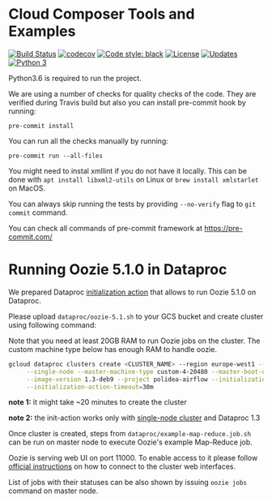 <!--
  Copyright 2019 Google LLC

  Licensed under the Apache License, Version 2.0 (the "License");
  you may not use this file except in compliance with the License.
  You may obtain a copy of the License at

  http://www.apache.org/licenses/LICENSE-2.0

  Unless required by applicable law or agreed to in writing, software
  distributed under the License is distributed on an "AS IS" BASIS,
  WITHOUT WARRANTIES OR CONDITIONS OF ANY KIND, either express or implied.
  See the License for the specific language governing permissions and
  limitations under the License.
 -->

# Cloud Composer Tools and Examples

[![Build Status](https://travis-ci.org/GoogleCloudPlatform/cloud-composer.svg?branch=master)](https://travis-ci.org/GoogleCloudPlatform/cloud-composer)
[![codecov](https://codecov.io/gh/GoogleCloudPlatform/cloud-composer/branch/master/graph/badge.svg)](https://codecov.io/gh/GoogleCloudPlatform/cloud-composer)
[![Code style: black](https://img.shields.io/badge/code%20style-black-000000.svg)](https://github.com/ambv/black)
[![License](https://img.shields.io/badge/License-Apache%202.0-blue.svg)](https://opensource.org/licenses/Apache-2.0)
[![Updates](https://pyup.io/repos/github/GoogleCloudPlatform/cloud-composer/shield.svg)](https://pyup.io/repos/github/GoogleCloudPlatform/cloud-composer/)
[![Python 3](https://pyup.io/repos/github/GoogleCloudPlatform/cloud-composer/python-3-shield.svg)](https://pyup.io/repos/github/GoogleCloudPlatform/cloud-composer/)

Python3.6 is required to run the project.

We are using a number of checks for quality checks of the code. They are verified during Travis build but
also you can install pre-commit hook by running:

`pre-commit install`


You can run all the checks manually by running:

`pre-commit run --all-files`

You might need to instal xmllint if you do not have it locally. This can be done
with `apt install libxml2-utils` on Linux or `brew install xmlstarlet` on MacOS.

You can always skip running the tests by providing `--no-verify` flag to `git commit` command.

You can check all commands of pre-commit framework at https://pre-commit.com/


# Running Oozie 5.1.0 in Dataproc

We prepared Dataproc [initialization action](https://cloud.google.com/dataproc/docs/concepts/configuring-clusters/init-actions)
that allows to run Oozie 5.1.0 on Dataproc.

Please upload `dataproc/oozie-5.1.sh` to your GCS bucket and create cluster using following command:

Note that you need at least 20GB RAM to run Oozie jobs on the cluster. The custom machine type below has enough RAM
to handle oozie.

```bash
gcloud dataproc clusters create <CLUSTER_NAME> --region europe-west1 --subnet default --zone "" \
     --single-node --master-machine-type custom-4-20480 --master-boot-disk-size 500 \
     --image-version 1.3-deb9 --project polidea-airflow --initialization-actions 'gs://<BUCKET>/<FOLDER>/oozie-5.1.sh' \
     --initialization-action-timeout=30m
```
**note 1:** it might take ~20 minutes to create the cluster

**note 2:** the init-action works only with [single-node cluster](https://cloud.google.com/dataproc/docs/concepts/configuring-clusters/single-node-clusters)
and Dataproc 1.3

Once cluster is created, steps from `dataproc/example-map-reduce.job.sh` can be run on master node to execute
Oozie's example Map-Reduce job.

Oozie is serving web UI on port 11000. To enable access to it please follow [official instructions](https://cloud.google.com/dataproc/docs/concepts/accessing/cluster-web-interfaces)
on how to connect to the cluster web interfaces.

List of jobs with their statuses can be also shown by issuing `oozie jobs` command on master node.

